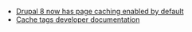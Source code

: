 * [Drupal 8 now has page caching enabled by default](https://wimleers.com/blog/drupal-8-page-caching-enabled-by-default "Drupal 8 now has page caching enabled by default | Wim Leers")
* [Cache tags developer documentation](https://www.drupal.org/docs/drupal-apis/cache-api/cache-tags "Cache tags | Drupal 8 guide on Drupal.org")